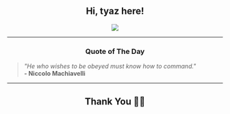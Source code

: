 <h2 align="center"> Hi, tyaz here!</h2>

<p align="center">
<a href="https://github.com/tyazx" alt="github streak"><img src="https://dvst-streak.herokuapp.com/?user=tyazx&theme=tokyonight&fire=DD472C"></a>
</p>

<hr>
<h3 align="center">Quote of The Day</h3>
<p align="center">
<blockquote>
<i>"He who wishes to be obeyed must know how to command."</i>
<br>
<b>- Niccolo Machiavelli</b>
</blockquote>
</p>


<hr>
<h2 align="center">Thank You 🙏🏼</h2>
